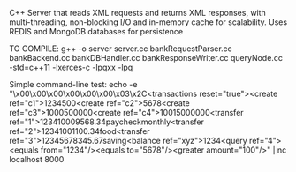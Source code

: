 C++ Server that reads XML requests and returns XML responses, with multi-threading, non-blocking I/O and in-memory cache for scalability. Uses REDIS and MongoDB databases for persistence

TO COMPILE: g++ -o server server.cc bankRequestParser.cc bankBackend.cc bankDBHandler.cc bankResponseWriter.cc queryNode.cc -std=c++11 -lxerces-c -lpqxx -lpq

Simple command-line test:
echo -e "\x00\x00\x00\x00\x00\x00\x03\x2C<?xml version=\"1.0\" encoding=\"UTF-8\"?><transactions reset=\"true\"><create ref=\"c1\"><account>1234</account><balance>500</balance></create><create ref=\"c2\"><account>5678</account></create><create ref=\"c3\"><account>1000</account><balance>500000</balance></create><create ref=\"c4\"><account>1001</account><balance>5000000</balance></create><transfer ref=\"1\"><to>1234</to><from>1000</from><amount>9568.34</amount><tag>paycheck</tag><tag>monthly</tag></transfer><transfer ref=\"2\"><from>1234</from><to>1001</to><amount>100.34</amount><tag>food</tag></transfer><transfer ref=\"3\"><from>1234</from><to>5678</to><amount>345.67</amount><tag>saving</tag></transfer><balance ref=\"xyz\"><account>1234</account></balance><query ref=\"4\"><or><equals from=\"1234\"/><equals to=\"5678\"/></or><greater amount=\"100\"/></query></transactions>" | nc localhost 8000
